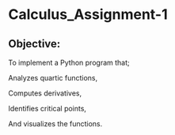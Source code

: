 # Calculus_Assignment-1
## Objective:
To implement a Python program that;

Analyzes quartic functions, 

Computes derivatives, 

Identifies critical points, 

And visualizes the functions.
